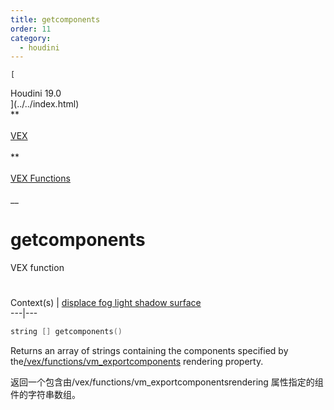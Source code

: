 ```yaml
---
title: getcomponents
order: 11
category:
  - houdini
---
```

    
    [  
Houdini 19.0  
](../../index.html)  
**  
[  
VEX  
](../index.html)  
**  
[  
VEX Functions  
](index.html)  
\_\_

# getcomponents

VEX function

#

Context(s) | [displace](../contexts/displace.html)[
fog](../contexts/fog.html)[ light](../contexts/light.html)[
shadow](../contexts/shadow.html)[ surface](../contexts/surface.html)  
---|---

```c
string [] getcomponents()
```

Returns an array of strings containing the components specified by
the[/vex/functions/vm_exportcomponents](vm_exportcomponents.html) rendering
property.

返回一个包含由/vex/functions/vm_exportcomponentsrendering 属性指定的组件的字符串数组。
